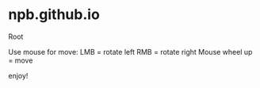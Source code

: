 # npb.github.io
Root

Use mouse for move: 
LMB = rotate left
RMB = rotate right
Mouse wheel up = move

enjoy!
